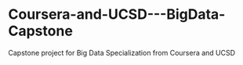 # Coursera-and-UCSD---BigData-Capstone
Capstone project for Big Data Specialization from Coursera and UCSD
